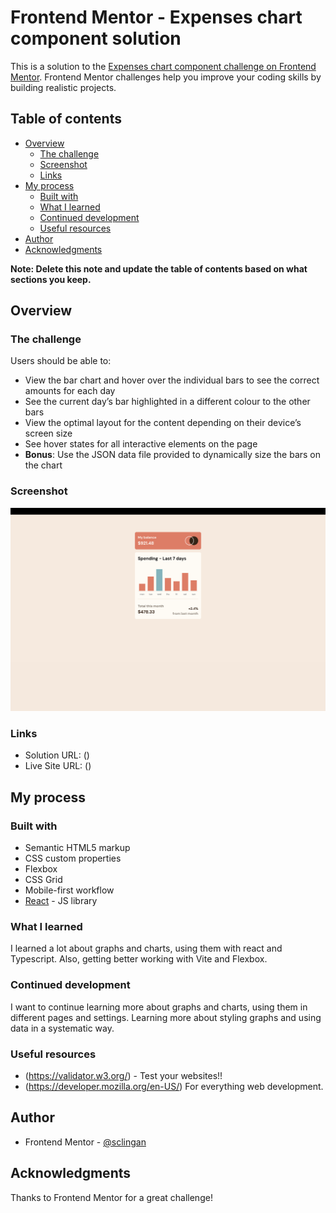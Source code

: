 # Frontend Mentor - Expenses chart component solution

This is a solution to the [Expenses chart component challenge on Frontend Mentor](https://www.frontendmentor.io/challenges/expenses-chart-component-e7yJBUdjwt). Frontend Mentor challenges help you improve your coding skills by building realistic projects. 

## Table of contents

- [Overview](#overview)
  - [The challenge](#the-challenge)
  - [Screenshot](#screenshot)
  - [Links](#links)
- [My process](#my-process)
  - [Built with](#built-with)
  - [What I learned](#what-i-learned)
  - [Continued development](#continued-development)
  - [Useful resources](#useful-resources)
- [Author](#author)
- [Acknowledgments](#acknowledgments)

**Note: Delete this note and update the table of contents based on what sections you keep.**

## Overview

### The challenge

Users should be able to:

- View the bar chart and hover over the individual bars to see the correct amounts for each day
- See the current day’s bar highlighted in a different colour to the other bars
- View the optimal layout for the content depending on their device’s screen size
- See hover states for all interactive elements on the page
- **Bonus**: Use the JSON data file provided to dynamically size the bars on the chart

### Screenshot

![](./public/images/Screenshot.png)

### Links

- Solution URL: ()
- Live Site URL: ()

## My process

### Built with

- Semantic HTML5 markup
- CSS custom properties
- Flexbox
- CSS Grid
- Mobile-first workflow
- [React](https://reactjs.org/) - JS library


### What I learned
I learned a lot about graphs and charts, using them with react and Typescript. Also, getting
better working with Vite and Flexbox.

### Continued development
I want to continue learning more about graphs and charts, using them in different pages
and settings. Learning more about styling graphs and using data in a systematic way.

### Useful resources

- (https://validator.w3.org/) - Test your websites!!
- (https://developer.mozilla.org/en-US/) For everything web development.


## Author

- Frontend Mentor - [@sclingan](https://www.frontendmentor.io/profile/sclingan)


## Acknowledgments
Thanks to Frontend Mentor for a great challenge!